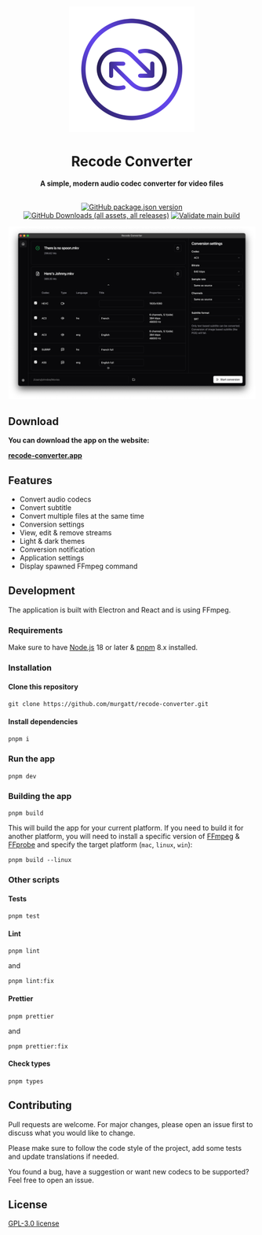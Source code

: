 <div align="center">
<img src="public/icon.png" width="256">
<h1>Recode Converter</h1>
<strong>A simple, modern audio codec converter for video files</strong>
<br />
<br />

[![GitHub package.json version](https://img.shields.io/github/package-json/v/murgatt/recode-converter)](https://github.com/murgatt/recode-converter/releases/latest)
[![GitHub Downloads (all assets, all releases)](https://img.shields.io/github/downloads/murgatt/recode-converter/total)](https://github.com/murgatt/recode-converter/releases)
[![Validate main build](https://github.com/murgatt/recode-converter/actions/workflows/main.yml/badge.svg)](https://github.com/murgatt/recode-converter/actions/workflows/main.yml)

<img src="public/app-dark.png" alt="App screenshot">
</div>

## Download

**You can download the app on the website:**

[**recode-converter.app**](https://www.recode-converter.app/)

## Features

- Convert audio codecs
- Convert subtitle
- Convert multiple files at the same time
- Conversion settings
- View, edit & remove streams
- Light & dark themes
- Conversion notification
- Application settings
- Display spawned FFmpeg command

## Development

The application is built with Electron and React and is using FFmpeg.

### Requirements

Make sure to have [Node.js](https://nodejs.org/en) 18 or later & [pnpm](https://pnpm.io/fr/) 8.x installed.

### Installation

#### Clone this repository

```
git clone https://github.com/murgatt/recode-converter.git
```

#### Install dependencies

```
pnpm i
```

### Run the app

```
pnpm dev
```

### Building the app

```
pnpm build
```

This will build the app for your current platform. If you need to build it for another platform, you will need to install a specific version of [FFmpeg](https://github.com/kribblo/node-ffmpeg-installer?tab=readme-ov-file#compiling-ffmpeg-for-platforms-other-than-your-own) & [FFprobe](https://github.com/SavageCore/node-ffprobe-installer) and specify the target platform (`mac`, `linux`, `win`):

```
pnpm build --linux
```

### Other scripts

#### Tests

```
pnpm test
```

#### Lint

```
pnpm lint
```

and

```
pnpm lint:fix
```

#### Prettier

```
pnpm prettier
```

and

```
pnpm prettier:fix
```

#### Check types

```
pnpm types
```

## Contributing

Pull requests are welcome. For major changes, please open an issue first to discuss what you would like to change.

Please make sure to follow the code style of the project, add some tests and update translations if needed.

You found a bug, have a suggestion or want new codecs to be supported? Feel free to open an issue.

## License

[GPL-3.0 license](https://github.com/murgatt/recode-converter/blob/master/LICENSE)
